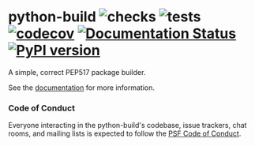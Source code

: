 # python-build ![checks](https://github.com/FFY00/python-build/workflows/checks/badge.svg) ![tests](https://github.com/FFY00/python-build/workflows/tests/badge.svg) [![codecov](https://codecov.io/gh/FFY00/python-build/branch/master/graph/badge.svg)](https://codecov.io/gh/FFY00/python-build) [![Documentation Status](https://readthedocs.org/projects/python-build/badge/?version=latest)](https://python-build.readthedocs.io/en/latest/?badge=latest) [![PyPI version](https://badge.fury.io/py/build.svg)](https://pypi.org/project/build/)

A simple, correct PEP517 package builder.

See the [documentation](https://python-build.readthedocs.io/en/latest/) for more information.

### Code of Conduct

Everyone interacting in the python-build's codebase, issue trackers, chat
rooms, and mailing lists is expected to follow the [PSF Code of Conduct].


[PSF Code of Conduct]: https://github.com/pypa/.github/blob/main/CODE_OF_CONDUCT.md
